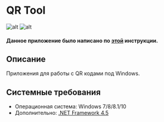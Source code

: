 # QR Tool
![alt](https://i.imgur.com/5NM3GkR.png) ![alt](https://imgur.com/2UO3ipV)
#### Данное приложение было написано по [этой](https://vscode.ru/prog-lessons/qr-kod-na-c-sharp.html) инструкции.
## Описание
Приложения для работы с QR кодами под Windows.
## Системные требования
* Операционная система: Windows 7/8/8.1/10
* Дополнительно: [.NET Framework 4.5](https://www.microsoft.com/ru-ru/download/details.aspx?id=30653)
